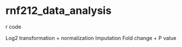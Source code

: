 # rnf212_data_analysis
r code 

Log2 transformation + normalization
Imputation 
Fold change + P value
